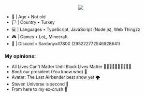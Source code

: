 
<div align="center">
  <br />
  <p>
    <img src="https://i.sardonyx.studio/🤧🤒😢😦😘😈😜👽"/>
  </p>
</div>

- 🎂 | Age • Not old
- 🏳️ | Country • Turkey
- 💻 | Languages • TypeScript, JavaScript (Node.js), Web Thingzz
- 🎮 | Games • LoL, Minecraft
- 📧 | Discord • Sardonyx#7800 (295222772546928641)

### My opinions:
- All Lives Can't Matter Until Black Lives Matter ✊🏻✊🏼✊🏽✊🏾✊🏿
- *Bonk* our president (You know who) 🍾
- Avatar: The Last Airbender best show yet 🌪
- Steven Universe is second 🌸
- From here to my ex-crush 🖕
